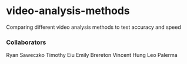 # video-analysis-methods
Comparing different video analysis methods to test accuracy and speed


### Collaborators
Ryan Saweczko
Timothy Eiu
Emily Brereton
Vincent Hung
Leo Palerma

